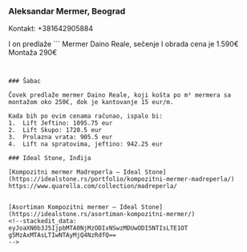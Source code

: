 

### Aleksandar Mermer, Beograd⁩

Kontakt: +381642905884

I on predlaže ```
Mermer Daino Reale, sečenje I obrada cena je 1.590€ 
Montaža 290€
```


### Šabac

Čovek predlaže mermer Daino Reale, koji košta po m² mermera sa montažom oko 250€, dok je kantovanje 15 eur/m.

Kada bih po ovim cenama računao, ispalo bi:
1.  Lift Jeftino: 1095.75 eur
2.  Lift Skupo: 1720.5 eur
3.  Prolazna vrata: 905.5 eur
4.  Lift na spratovima, jeftino: 942.25 eur

### Ideal Stone, Inđija

[Kompozitni mermer Madreperla – Ideal Stone](https://idealstone.rs/portfolio/kompozitni-mermer-madreperla/)
https://www.quarella.com/collection/madreperla/


[Asortiman Kompozitni mermer – Ideal Stone](https://idealstone.rs/asortiman-kompozitni-mermer/)
<!--stackedit_data:
eyJoaXN0b3J5IjpbMTA0NjMzODIxNSwzMDUwODI5NTIsLTE1OT
g5MzAxMTAsLTIwNTAyMjQ4NzRdfQ==
-->
